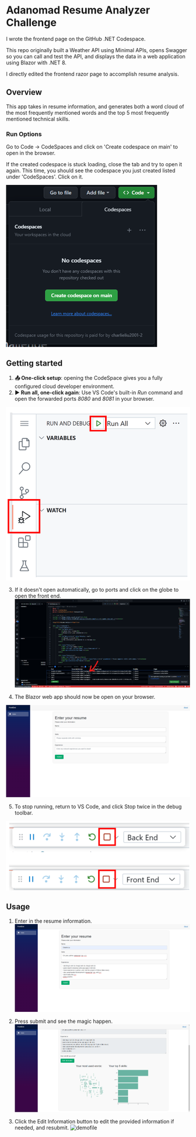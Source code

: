 # Adanomad Resume Analyzer Challenge

I wrote the frontend page on the GitHub .NET Codespace.

This repo originally built a Weather API using Minimal APIs, opens Swagger so you can call and test the API, and displays the data in a web application using Blazor with .NET 8.

I directly edited the frontend razor page to accomplish resume analysis.

## Overview

This app takes in resume information, and generates both a word cloud of the most frequently mentioned words and the top 5 most frequently mentioned technical skills.

### Run Options

Go to Code -> CodeSpaces and click on 'Create codespace on main' to open in the browser.

If the created codespace is stuck loading, close the tab and try to open it again. This time, you should see the codespace you just created listed under 'CodeSpaces'. Click on it.

![](images/setup.png)

## Getting started

1. **📤 One-click setup**: opening the CodeSpace gives you a fully configured cloud developer environment.
2. **▶️ Run all, one-click again**: Use VS Code's built-in *Run* command and open the forwarded ports *8080* and *8081* in your browser. 

![](images/RunAll.png)

3. If it doesn't open automatically, go to ports and click on the globe to open the front end.
![](images/how_to_run.png)

4. The Blazor web app should now be open on your browser. 

![image](images/1.png)

5. To stop running, return to VS Code, and click Stop twice in the debug toolbar. 

![](images/StopRun.png)


## Usage

1. Enter in the resume information.
![image](images/2.png)

2. Press submit and see the magic happen.
![image](images/3.png)

3. Click the Edit Information button to edit the provided information if needed, and resubmit.
![demofile](https://github.com/charlieliu2001/dotnet-codespaces-ResumeAnalyzer/blob/3f21f8a4ae78c565ba3cc88bc01e777848f5d2b3/images/demo.gif)

